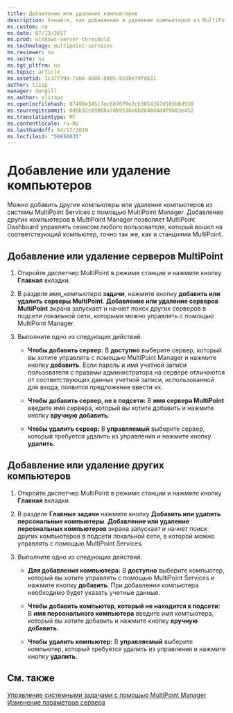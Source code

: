 ```yaml
---
title: Добавление или удаление компьютеров
description: Узнайте, как добавление и удаление компьютеров из MultiPoint Services.
ms.custom: na
ms.date: 07/13/2017
ms.prod: windows-server-threshold
ms.technology: multipoint-services
ms.reviewer: na
ms.suite: na
ms.tgt_pltfrm: na
ms.topic: article
ms.assetid: 1c37739d-7ab0-4b80-8d05-0330e79fd631
author: lizap
manager: dongill
ms.author: elizapo
ms.openlocfilehash: 07490e34517ec607070e2cb3014367d103b8d938
ms.sourcegitcommit: 0d0b32c8986ba7db9536e0b8648d4ddf9b03e452
ms.translationtype: MT
ms.contentlocale: ru-RU
ms.lasthandoff: 04/17/2019
ms.locfileid: "59856035"
---
```

# <a name="add-or-remove-computers"></a>Добавление или удаление компьютеров
Можно добавить другие компьютеры или удаление компьютеров из системы MultiPoint Services с помощью MultiPoint Manager. Добавление других компьютеров в MultiPoint Manager позволяет MultiPoint Dashboard управлять сеансом любого пользователя, который вошел на соответствующий компьютер, точно так же, как и станциями MultiPoint.  
  
## <a name="to-add-or-remove-servers-in-multipoint"></a>Добавление или удаление серверов MultiPoint  
  
1.  Откройте диспетчер MultiPoint в режиме станции и нажмите кнопку **Главная** вкладки.  
  
2.  В разделе *имя_компьютера* **задачи**, нажмите кнопку **добавить или удалить серверы MultiPoint**. **Добавление или удаление серверов MultiPoint** экрана запускает и начнет поиск других серверов в подсети локальной сети, которыми можно управлять с помощью MultiPoint Manager.  
  
3.  Выполните одно из следующих действий.  
  
    -   **Чтобы добавить сервер:** В **доступно** выберите сервер, который вы хотите управлять с помощью MultiPoint Manager и нажмите кнопку **добавить**. Если пароль и имя учетной записи пользователя с правами администратора на сервере отличаются от соответствующих данных учетной записи, использованной для входа, появится предложение ввести их.  
  
    -   **Чтобы добавить сервер, не в подсети:** В **имя сервера MultiPoint** введите имя сервера, который вы хотите добавить и нажмите кнопку **вручную добавить**.  
  
    -   **Чтобы удалить сервер:** В **управляемый** выберите сервер, который требуется удалить из управления и нажмите кнопку **удалить**.  
  
## <a name="to-add-or-remove-other-computers"></a>Добавление или удаление других компьютеров  
  
1.  Откройте диспетчер MultiPoint в режиме станции и нажмите кнопку **Главная** вкладки.  
  
2.  В разделе **Главные задачи** нажмите кнопку **Добавить или удалить персональные компьютеры**. **Добавление или удаление персональных компьютеров** экрана запускает и начнет поиск других компьютеров в подсети локальной сети, в которой можно управлять с помощью MultiPoint Services.  
  
3.  Выполните одно из следующих действий.  
  
    -   **Для добавления компьютера:** В **доступно** выберите компьютер, который вы хотите управлять с помощью MultiPoint Services и нажмите кнопку **добавить**. При добавлении компьютера необходимо будет указать учетные данные.  
  
    -   **Чтобы добавить компьютер, который не находится в подсети:** В **имя персонального компьютера** введите имя компьютера, который вы хотите добавить и нажмите кнопку **вручную добавить**.  
  
    -   **Чтобы удалить компьютер:** В **управляемый** выберите компьютер, который требуется удалить из управления и нажмите кнопку **удалить**.  
  
## <a name="see-also"></a>См. также  
[Управление системными задачами с помощью MultiPoint Manager](Manage-System-Tasks-Using-MultiPoint-Manager.md)  
[Изменение параметров сервера](Edit-Server-Settings.md)